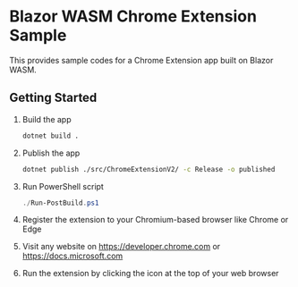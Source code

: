 # Blazor WASM Chrome Extension Sample #

This provides sample codes for a Chrome Extension app built on Blazor WASM.


## Getting Started ##

1. Build the app

    ```bash
    dotnet build .
    ```

1. Publish the app

    ```bash
    dotnet publish ./src/ChromeExtensionV2/ -c Release -o published
    ```

1. Run PowerShell script

    ```powershell
    ./Run-PostBuild.ps1
    ```

1. Register the extension to your Chromium-based browser like Chrome or Edge
1. Visit any website on https://developer.chrome.com or https://docs.microsoft.com
1. Run the extension by clicking the icon at the top of your web browser

